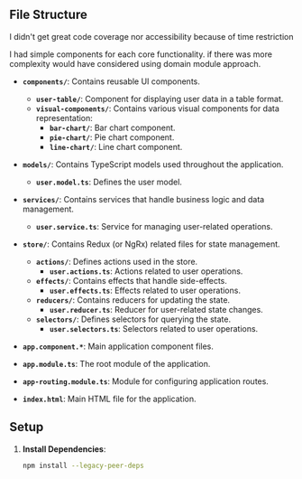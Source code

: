 
## File Structure

I didn't get great code coverage nor accessibility because of time restriction

I had simple components for each core functionality. if there was more complexity would have considered using domain module approach. 

- **`components/`**: Contains reusable UI components.
  - **`user-table/`**: Component for displaying user data in a table format.
  - **`visual-components/`**: Contains various visual components for data representation:
    - **`bar-chart/`**: Bar chart component.
    - **`pie-chart/`**: Pie chart component.
    - **`line-chart/`**: Line chart component.

- **`models/`**: Contains TypeScript models used throughout the application.
  - **`user.model.ts`**: Defines the user model.

- **`services/`**: Contains services that handle business logic and data management.
  - **`user.service.ts`**: Service for managing user-related operations.

- **`store/`**: Contains Redux (or NgRx) related files for state management.
  - **`actions/`**: Defines actions used in the store.
    - **`user.actions.ts`**: Actions related to user operations.
  - **`effects/`**: Contains effects that handle side-effects.
    - **`user.effects.ts`**: Effects related to user operations.
  - **`reducers/`**: Contains reducers for updating the state.
    - **`user.reducer.ts`**: Reducer for user-related state changes.
  - **`selectors/`**: Defines selectors for querying the state.
    - **`user.selectors.ts`**: Selectors related to user operations.

- **`app.component.*`**: Main application component files.
- **`app.module.ts`**: The root module of the application.
- **`app-routing.module.ts`**: Module for configuring application routes.
- **`index.html`**: Main HTML file for the application.

## Setup

1. **Install Dependencies**:
   ```bash
   npm install --legacy-peer-deps
